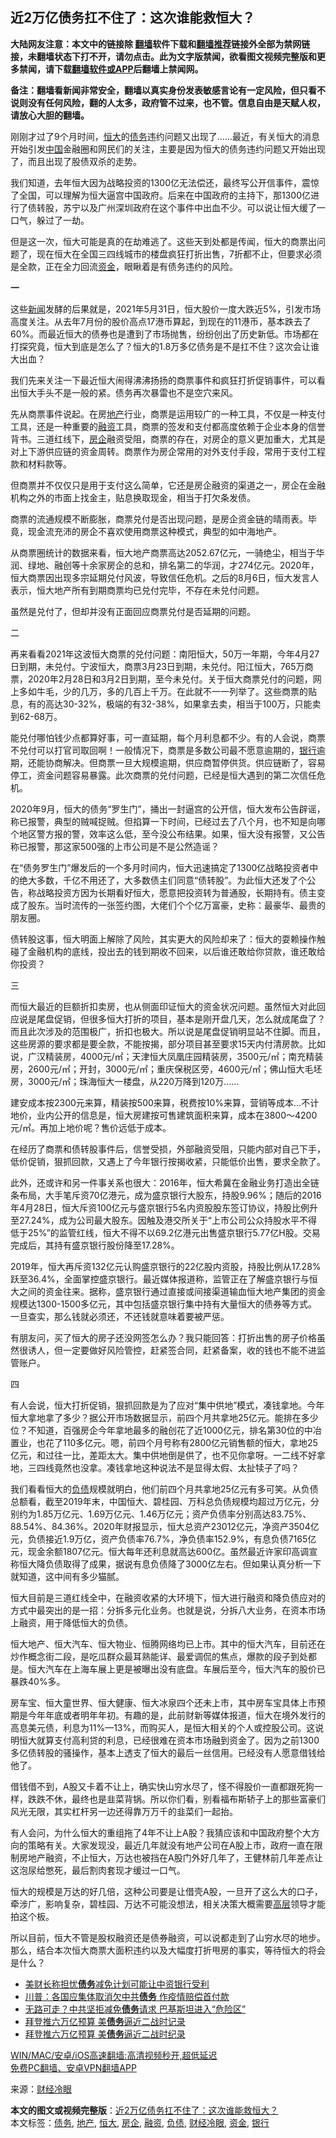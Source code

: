  <h2>近2万亿债务扛不住了：这次谁能救恒大？</h2> <p class="notice"><b>大陆网友注意：本文中的链接除 <a href="https://github.com/bannedbook/fanqiang" >翻墙</a>软件下载和<a href="https://github.com/killgcd/justmysocks/blob/master/README.md">翻墙推荐</a>链接外全部为禁网链接，未翻墙状态下打不开，请勿点击。此为文字版禁闻，欲看图文视频完整版和更多禁闻，请下载<a href="https://github.com/bannedbook/fanqiang">翻墙软件或APP</a>后翻墙上禁闻网。</p><p>备注：翻墙看新闻非常安全，翻墙以真实身份发表敏感言论有一定风险，但只看不说则没有任何风险，翻的人太多，政府管不过来，也不管。信息自由是天赋人权，请放心大胆的翻墙。</b></p>  <div class="entry"> <p>刚刚才过了9个月时间，<a href="https://www.bannedbook.org/bnews/tag/%E6%81%92%E5%A4%A7/" class="st_tag internal_tag" rel="tag" title="标签 恒大 下的日志">恒大</a>的<a href="https://www.bannedbook.org/bnews/tag/%e5%80%ba%e5%8a%a1/" class="st_tag internal_tag" rel="tag" title="标签 债务 下的日志">债务</a>违约问题又出现了……最近，有关恒大的消息开始引发<span class='wp_keywordlink_affiliate'><a href="https://www.bannedbook.org/" title="中国" target="_blank">中国</a></span>金融圈和网民们的关注，主要是因为恒大的债务违约问题又开始出现了，而且出现了股债双杀的走势。</p> <p>我们知道，去年恒大因为战略投资的1300亿无法偿还，最终写公开信事件，震惊了全国，可以理解为恒大逼宫中国政府。后来在中国政府的主持下，那1300亿进行了债转股，苏宁以及广州深圳政府在这个事件中出血不少。可以说让恒大缓了一口气，躲过了一劫。</p> <p>但是这一次，恒大可能是真的在劫难逃了。这些天到处都是传闻，恒大的商票出问题了，现在恒大在全国三四线城市的楼盘疯狂打折出售，7折都不止，但要求必须是全款，正在全力回流<a href="https://www.bannedbook.org/bnews/tag/%E8%B5%84%E9%87%91/" class="st_tag internal_tag" rel="tag" title="标签 资金 下的日志">资金</a>，眼瞅着是有债务违约的风险。</p> <p><strong>一</strong></p> <p>这些<span class='wp_keywordlink_affiliate'><a href="https://www.bannedbook.org/" title="新闻">新闻</a></span>发酵的后果就是，2021年5月31日，恒大股价一度大跌近5%，引发市场高度关注。从去年7月份的股价高点17港币算起，到现在的11港币，基本跌去了60%。而最近恒大的债券也是遭到了市场抛售，纷纷创出了历史新低。市场都在打探究竟，恒大到底是怎么了？恒大的1.8万多亿债务是不是扛不住？这次会让谁大出血？</p> <p>我们先来关注一下最近恒大闹得沸沸扬扬的商票事件和疯狂打折促销事件，可以看出恒大手头不是一般的紧。债务再次暴雷也不是空穴来风。</p> <p>先从商票事件说起。在房<a href="https://www.bannedbook.org/bnews/tag/%e5%9c%b0%e4%ba%a7/" class="st_tag internal_tag" rel="tag" title="标签 地产 下的日志">地产</a>行业，商票是运用较广的一种工具，不仅是一种支付工具，还是一种重要的<a href="https://www.bannedbook.org/bnews/tag/%E8%9E%8D%E8%B5%84/" class="st_tag internal_tag" rel="tag" title="标签 融资 下的日志">融资</a>工具，商票的签发和支付都高度依赖于企业本身的信誉背书。三道红线下，<a href="https://www.bannedbook.org/bnews/tag/%E6%88%BF%E4%BC%81/" class="st_tag internal_tag" rel="tag" title="标签 房企 下的日志">房企</a>融资受阻，商票的存在，对房企的意义更加重大，尤其是对上下游供应链的资金周转。商票作为房企常用的对外支付手段，常用于支付工程款和材料款等。</p> <p>但商票并不仅仅只是用于支付这么简单，它还是房企融资的渠道之一，房企在金融机构之外的市面上找金主，贴息换取现金，相当于打欠条发债。</p> <p>商票的流通规模不断膨胀，商票兑付是否出现问题，是房企资金链的晴雨表。毕竟，现金流充沛的房企不喜欢使用商票这种模式，典型的如中海地产。</p>  <p>从商票圈统计的数据来看，恒大地产商票高达2052.67亿元，一骑绝尘，相当于华润、绿地、融创等十余家房企的总和，排名第二的华润，才274亿元。2020年，恒大商票因出现多宗延期兑付风波，导致信任危机。之后的8月6日，恒大发言人表示，恒大地产所有到期商票均已兑付完毕，不存在未兑付问题。</p> <p>虽然是兑付了，但却并没有正面回应商票兑付是否延期的问题。</p> <p>二</p> <p>再来看看2021年这波恒大商票的兑付问题：南阳恒大，50万一年期，今年4月27日到期，未兑付。宁波恒大，商票3月23日到期，未兑付。阳江恒大，765万商票，2020年2月28日和3月2日到期，至今未兑付。关于恒大商票兑付的问题，网上多如牛毛，少的几万，多的几百上千万。在此就不一一列举了。这些商票的贴息，有的高达30-32%，极端的有32-38%，如果拿去卖，相当于100万，只能卖到62-68万。</p> <p>能兑付哪怕钱少点都算好事，可一直延期，每个月利息都不少。有的人会说，商票不兑付可以打官司取回啊！一般情况下，商票是多数公司最不愿意逾期的，<a href="https://www.bannedbook.org/bnews/tag/%e9%93%b6%e8%a1%8c/" class="st_tag internal_tag" rel="tag" title="标签 银行 下的日志">银行</a>逾期，还能协商解决。但商票一旦大规模逾期，供应商暂停供货。供应链断了，容易停工，资金问题容易暴露。此次商票的兑付问题，已经是恒大遇到的第二次信任危机。</p> <p>2020年9月，恒大的债务“罗生门”，捅出一封逼宫的公开信，恒大发布公告辟谣，称已报警，典型的贼喊捉贼。但掐算一下时间，已经过去了八个月，也不知是向哪个地区警方报的警，效率这么低，至今没公布结果。如果，恒大没有报警，又公告称已报警，那这家500强的上市公司是不是公然造谣？</p> <p>在“债务罗生门”爆发后的一个多月时间内，恒大迅速搞定了1300亿战略投资者中的绝大多数，千亿不用还了，大多数债主们同意“债转股”。为此恒大还发了个公告，称战略投资方因为长期看好恒大，愿意把投资转为普通股，长期持有。债主变成了股东。当时流传的一张签约图，大佬们个个亿万富豪，史称：最豪华、最贵的朋友圈。</p> <p>债转股这事，恒大明面上解除了风险，其实更大的风险却来了：恒大的耍赖操作触碰了金融机构的底线，投出去的钱到期收不回来，以后谁还敢给你贷款，谁还敢给你投资？</p> <p>三</p>  <p>而恒大最近的巨额折扣卖房，也从侧面印证恒大的资金状况问题。虽然恒大对此回应说是尾盘促销，但很多恒大打折的项目，基本是刚开盘几天，怎么就成尾盘了？而且此次涉及的范围极广，折扣也极大。所以说是尾盘促销明显站不住脚。而且，这些房源的要求都是要全款，不能按揭，部分项目甚至要求15天内付清房款。比如说，广汉精装房，4000元/㎡；天津恒大凤凰庄园精装房，3500元/㎡；南充精装房，2600元/㎡；开封，3000元/㎡；重庆保税区旁，4600元/㎡；佛山恒大毛坯房，3000元/㎡；珠海恒大一楼盘，从220万降到120万……</p> <p>建安成本按2300元来算，精装按500来算，税费按10%来算，营销等成本…不计地价，业内公开的信息是，恒大房建按可售建筑面积来算，成本在3800～4200元/㎡。再加上地价呢？售价远低于成本。</p> <p>在经历了商票和债转股事件后，信誉受损，外部融资受阻，只能内部对自己下手，低价促销，狠抓回款，又遇上了今年银行按揭收紧，只能低价出售，要求全款了。</p> <p>此外，还或许和另一件事关系也很大：2016年，恒大希冀在金融业务打造出全链条布局，大手笔斥资70亿港元，成为盛京银行大股东，持股9.96%；随后的2016年4月28日，恒大斥资100亿元与盛京银行5名内资股股东签订协议，持股比例升至27.24%，成为公司最大股东。因触及港交所关于“上市公司公众持股水平不得低于25%”的监管红线，恒大不得不以69.2亿港元出售盛京银行5.77亿H股。交易完成后，其持有盛京银行股份降至17.28%。</p> <p>2019年，恒大再斥资132亿元认购盛京银行的22亿股内资股，持股比例从17.28%跃至36.4%，全面掌控盛京银行。最近媒体报道称，监管正在了解盛京银行与恒大之间的资金往来。据称，盛京银行通过直接或间接渠道输血恒大地产集团的资金规模达1300-1500多亿元，其中包括盛京银行集中持有大量恒大的债券等方式。一旦查实，那么钱就必须还，不还钱就意味着要被严惩。</p> <p>有朋友问，买了恒大的房子还没网签怎么办？我只能回答：打折出售的房子价格虽然很诱人，但一定要做好风险管控，赶紧签合同，赶紧备案，收的钱也不能不进监管账户。</p> <p>四</p> <p>有人会说，恒大打折促销，狠抓回款是为了应对“集中供地”模式，凑钱拿地。今年恒大拿地拿了多少？据公开市场数据显示，前四个月共拿地25亿元。能排在多少位？不知道，百强房企今年拿地最多的融创花了近1000亿元，排名第30位的中冶置业，也花了110多亿元。嗯，前四个月号称有2800亿元销售额的恒大，拿地25亿元，和过往一比，差距太大。集中供地倒是供了，也不见你拿呀。一二线不好拿地，三四线竟然也没拿。凑钱拿地这种说法不是显得太假、太扯犊子了吗？</p> <p>我们看看恒大的<a href="https://www.bannedbook.org/bnews/tag/%E8%B4%9F%E5%80%BA/" class="st_tag internal_tag" rel="tag" title="标签 负债 下的日志">负债</a>规模就明白，他们前四个月共拿地25亿元有多可笑。从负债总额看，截至2019年末，中国恒大、碧桂园、万科总负债规模均超过万亿元，分别约为1.85万亿元、1.69万亿元、1.46万亿元；资产负债率分别高达83.75%、88.54%、84.36%。2020年财报显示，恒大总资产23012亿元，净资产3504亿元，负债接近1.9万亿，资产负债率76.7%，净负债率152.9%，有息负债7165亿元，现金余额1807亿元。恒大每年还利息就高达600亿。虽然最近许家印高调宣称恒大降负债取得了成果，据说有息负债降了3000亿左右。但如果认真分析一下就知道，这中间有多少猫腻。</p>  <p>恒大目前是三道红线全中，在融资收紧的大环境下，恒大进行融资和降负债应对的方式中最突出的是一招：分拆多元化业务。也就是说，分拆八大业务，在资本市场上融资，用于降低恒大的负债。</p> <p>恒大地产、恒大汽车、恒大物业、恒腾网络均已上市。其中的恒大汽车，目前还在炒作概念街二段，是吃瓜群众最耳熟能详、最爱调侃的焦点，爆款的段子到处都是。恒大汽车在上海车展上更是被曝出没有底盘。车展后至今，恒大汽车的股价已暴跌40%多。</p> <p>房车宝、恒大童世界、恒大健康、恒大冰泉四个还未上市，其中房车宝具体上市预期是今年年底或者明年年初。有趣的是，此前财新等媒体报道，恒大在境外发行的高息美元债，利息为11%—13%，而购买人，是恒大相关的个人或控股公司。这说明恒大就算支付高利贷的利息，已经很难在资本市场融到资金了。因为之前1300多亿债转股的骚操作，基本上透支了恒大的最后一丝信用。已经没有人愿意借钱给他了。</p> <p>借钱借不到，A股又卡着不让上，确实快山穷水尽了，怪不得股价一直都跟死狗一样，跌跌不休，最终也是韭菜背锅。所以你们看，别看福布斯轿子上的那些富豪们风光无限，其实杠杆另一边还得靠万万千的韭菜们一起抬。</p> <p>有人会问，为什么恒大的重组拖了4年不让上A股？我猜应该和中国政府整个大方向的策略有关。大家发现没，最近几年就没有地产公司在A股上市，政府一直在限制房地产融资，不止恒大，万达也被挡在A股门外好几年了，王健林前几年差点让这泡尿给憋死，最后割肉套现才缓过一口气。</p> <p>恒大的规模是万达的好几倍，这种公司要是让借壳A股，一旦开了这么大的口子，牵涉广，影响复杂，碧桂园、万达不可能没想法，相关决策大概需要<span class='wp_keywordlink_affiliate'><a href="https://www.bannedbook.org/bnews/ccpdope/" title="中共高层内幕" target="_blank">高层</a></span>领导才能拍这个板。</p> <p>所以目前，恒大不管是股权融资还是债券融资，可以说都走到了山穷水尽的地步。那么，结合本次恒大商票大面积违约以及大幅度打折甩房的事实，等待恒大的将会是什么？</p> <ul class='op-related-articles' title='相关阅读'> <li><a href='https://www.bannedbook.org/bnews/headline/20210611/1564567.html' target='_blank'>美财长称担忧<b>债务</b>减免计划可能让中资银行受利</a></li> <li><a href='https://www.bannedbook.org/bnews/cnnews/20210607/1561747.html' target='_blank'>川普：各国应集体取消欠中共<b>债务</b> 作疫情赔偿首付款</a></li> <li><a href='https://www.bannedbook.org/bnews/cbnews/20210602/1558518.html' target='_blank'>无路可走？中共坚拒减免<b>债务</b>请求 巴基斯坦进入“危险区”</a></li> <li><a href='https://www.bannedbook.org/bnews/cbnews/20210529/1556301.html' target='_blank'>拜登推六万亿预算 美<b>债务</b>逼近二战时记录</a></li> <li><a href='https://www.bannedbook.org/bnews/cnnews/20210529/1556053.html' target='_blank'>拜登推六万亿预算 美<b>债务</b>逼近二战时纪录</a></li> </ul> <p class="texttj"> <a href="https://github.com/bannedbook/fanqiang/wiki/V2ray%E6%9C%BA%E5%9C%BA" target="_blank">WIN/MAC/安卓/iOS高速翻墙:高清视频秒开,超低延迟</a><br/> <a href="https://github.com/bannedbook/fanqiang/wiki/%E7%A6%81%E9%97%BB%E7%BD%91%E5%AE%89%E5%8D%93%E7%BF%BB%E5%A2%99%E6%96%B0%E9%97%BBAPP" target="_blank">免费PC翻墙、安卓VPN翻墙APP</a></p><p> 来源：<a href="https://www.bannedbook.org/bnews/tag/%e8%b4%a2%e7%bb%8f%e5%86%b7%e7%9c%bc/" class="st_tag internal_tag" rel="tag" title="标签 财经冷眼 下的日志">财经冷眼</a> </p> <a name='sharetosocial'></a>       <div><b>本文的图文或视频完整版</b>：<a href='https://www.bannedbook.org/bnews/cnnews/20210612/1565146.html'>近2万亿债务扛不住了：这次谁能救恒大？</a></div>  </div><!--END ENTRY--> <div class="postfooter"> <div>本文标签：<a href="https://www.bannedbook.org/bnews/tag/%e5%80%ba%e5%8a%a1/" rel="tag">债务</a>, <a href="https://www.bannedbook.org/bnews/tag/%e5%9c%b0%e4%ba%a7/" rel="tag">地产</a>, <a href="https://www.bannedbook.org/bnews/tag/%E6%81%92%E5%A4%A7/" rel="tag">恒大</a>, <a href="https://www.bannedbook.org/bnews/tag/%E6%88%BF%E4%BC%81/" rel="tag">房企</a>, <a href="https://www.bannedbook.org/bnews/tag/%E8%9E%8D%E8%B5%84/" rel="tag">融资</a>, <a href="https://www.bannedbook.org/bnews/tag/%E8%B4%9F%E5%80%BA/" rel="tag">负债</a>, <a href="https://www.bannedbook.org/bnews/tag/%e8%b4%a2%e7%bb%8f%e5%86%b7%e7%9c%bc/" rel="tag">财经冷眼</a>, <a href="https://www.bannedbook.org/bnews/tag/%E8%B5%84%E9%87%91/" rel="tag">资金</a>, <a href="https://www.bannedbook.org/bnews/tag/%e9%93%b6%e8%a1%8c/" rel="tag">银行</a></div>  </div><!--END POSTFOOTER--> 